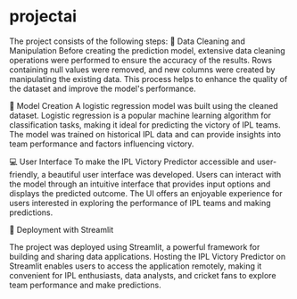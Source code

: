 # projectai
The project consists of the following steps:
🧹 Data Cleaning and Manipulation
Before creating the prediction model, extensive data cleaning operations were performed to ensure the accuracy of the results. Rows containing null values were removed, and new columns were created by manipulating the existing data. This process helps to enhance the quality of the dataset and improve the model's performance.

🔬 Model Creation
A logistic regression model was built using the cleaned dataset. Logistic regression is a popular machine learning algorithm for classification tasks, making it ideal for predicting the victory of IPL teams. The model was trained on historical IPL data and can provide insights into team performance and factors influencing victory.

💻 User Interface
To make the IPL Victory Predictor accessible and user-friendly, a beautiful user interface was developed. Users can interact with the model through an intuitive interface that provides input options and displays the predicted outcome. The UI offers an enjoyable experience for users interested in exploring the performance of IPL teams and making predictions.

🚀 Deployment with Streamlit

The project was deployed using Streamlit, a powerful framework for building and sharing data applications. Hosting the IPL Victory Predictor on Streamlit enables users to access the application remotely, making it convenient for IPL enthusiasts, data analysts, and cricket fans to explore team performance and make predictions.

